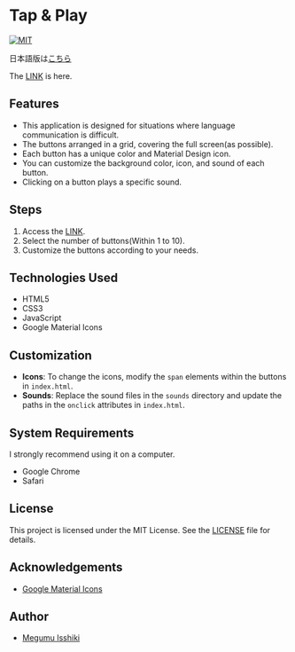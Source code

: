# Tap & Play

[![MIT](https://custom-icon-badges.herokuapp.com/badge/license-MIT-8BB80A.svg?logo=law&logoColor=white)]()

日本語版は[こちら](https://github.com/Davinci-Meg/Tap_and_Play/blob/main/README-jp.md)

The [LINK](https://davinci-meg.github.io/sound_button/) is here.

## Features

- This application is designed for situations where language communication is difficult.
- The buttons arranged in a grid, covering the full screen(as possible).
- Each button has a unique color and Material Design icon.
- You can customize the background color, icon, and sound of each button.
- Clicking on a button plays a specific sound.

## Steps

1. Access the [LINK]((https://davinci-meg.github.io/sound_button/)).
2. Select the number of buttons(Within 1 to 10).
3. Customize the buttons according to your needs.

## Technologies Used

- HTML5
- CSS3
- JavaScript
- Google Material Icons

## Customization

- **Icons**: To change the icons, modify the `span` elements within the buttons in `index.html`.
- **Sounds**: Replace the sound files in the `sounds` directory and update the paths in the `onclick` attributes in `index.html`.

## System Requirements

I strongly recommend using it on a computer.
- Google Chrome
- Safari

## License

This project is licensed under the MIT License. See the [LICENSE](LICENSE) file for details.

## Acknowledgements

- [Google Material Icons](https://fonts.google.com/icons)

## Author

- [Megumu Isshiki](https://github.com/Davinci-Meg)
